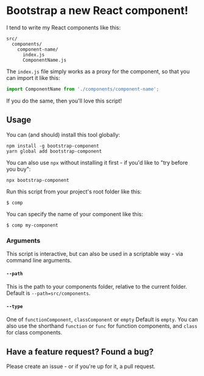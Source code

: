 # Bootstrap a new React component!

I tend to write my React components like this:

```
src/
  components/
    component-name/
      index.js
      ComponentName.js
```

The `index.js` file simply works as a proxy for the component, so that you can 
import it like this:

```javascript
import ComponentName from './components/component-name';
```

If you do the same, then you'll love this script!

## Usage

You can (and should) install this tool globally:

```
npm install -g bootstrap-component
yarn global add bootstrap-component
```

You can also use `npx` without installing it first - if you'd like to 
"try before you buy":

```
npx bootstrap-component
```

Run this script from your project's root folder like this:

```
$ comp
```

You can specify the name of your component like this:

```
$ comp my-component
```

### Arguments

This script is interactive, but can also be used in a scriptable way - via 
command line arguments. 

#### `--path`

This is the path to your components folder, relative to the current folder. 
Default is `--path=src/components`.

#### `--type`

One of `functionComponent`, `classComponent` or `empty` Default is `empty`.
You can also use the shorthand `function` or `func` for function components, and 
`class` for class components.

## Have a feature request? Found a bug?

Please create an issue - or if you're up for it, a pull request.

